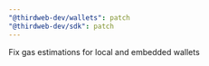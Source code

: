 ```yaml
---
"@thirdweb-dev/wallets": patch
"@thirdweb-dev/sdk": patch
---
```


Fix gas estimations for local and embedded wallets
